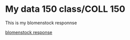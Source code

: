 # My data 150 class/COLL 150

This is my blomenstock responnse

[blomenstock response](https://aravindsurumpudi.github.io/FirstRepository/blomenstock.html)
